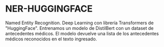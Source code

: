 # NER-HUGGINGFACE
Named Entity Recognition. Deep Learning con librería Transformers de "HuggingFace". Entrenamos un modelo de DistilBert con un dataset de antecedentes médicos. El modelo devuelve una lista de los antecedentes médicos reconocidos en el texto ingresado.
